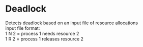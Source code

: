 # Deadlock
Detects deadlock based on an input file of resource allocations <br />
input file format:<br />
1 N 2 = process 1 needs resource 2<br />
1 R 2 = process 1 releases resource 2<br />
